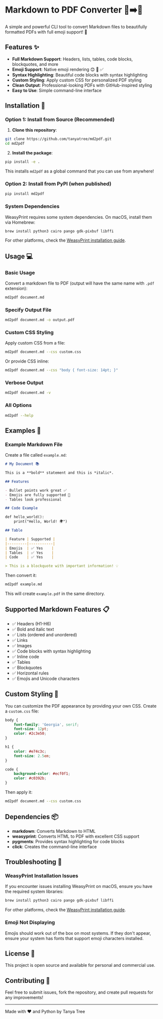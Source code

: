 # Markdown to PDF Converter 📄➡️📕

A simple and powerful CLI tool to convert Markdown files to beautifully formatted PDFs with full emoji support! 🎉

## Features ✨

- **Full Markdown Support**: Headers, lists, tables, code blocks, blockquotes, and more
- **Emoji Support**: Native emoji rendering 😊 🚀 ✅
- **Syntax Highlighting**: Beautiful code blocks with syntax highlighting
- **Custom Styling**: Apply custom CSS for personalized PDF styling
- **Clean Output**: Professional-looking PDFs with GitHub-inspired styling
- **Easy to Use**: Simple command-line interface

## Installation 🚀

### Option 1: Install from Source (Recommended)

1. **Clone this repository**:

```bash
git clone https://github.com/tanyatree/md2pdf.git
cd md2pdf
```

2. **Install the package**:

```bash
pip install -e .
```

This installs `md2pdf` as a global command that you can use from anywhere!

### Option 2: Install from PyPI (when published)

```bash
pip install md2pdf
```

### System Dependencies

WeasyPrint requires some system dependencies. On macOS, install them via Homebrew:

```bash
brew install python3 cairo pango gdk-pixbuf libffi
```

For other platforms, check the [WeasyPrint installation guide](https://doc.courtbouillon.org/weasyprint/stable/first_steps.html#installation).

## Usage 💻

### Basic Usage

Convert a markdown file to PDF (output will have the same name with `.pdf` extension):

```bash
md2pdf document.md
```

### Specify Output File

```bash
md2pdf document.md -o output.pdf
```

### Custom CSS Styling

Apply custom CSS from a file:

```bash
md2pdf document.md --css custom.css
```

Or provide CSS inline:

```bash
md2pdf document.md --css "body { font-size: 14pt; }"
```

### Verbose Output

```bash
md2pdf document.md -v
```

### All Options

```bash
md2pdf --help
```

## Examples 📝

### Example Markdown File

Create a file called `example.md`:

```markdown
# My Document 📚

This is a **bold** statement and this is *italic*.

## Features

- Bullet points work great ✅
- Emojis are fully supported 🎉
- Tables look professional

## Code Example

def hello_world():
    print("Hello, World! 🌍")

## Table

| Feature | Supported |
|---------|-----------|
| Emojis  | ✅ Yes    |
| Tables  | ✅ Yes    |
| Code    | ✅ Yes    |

> This is a blockquote with important information! 💡
```

Then convert it:

```bash
md2pdf example.md
```

This will create `example.pdf` in the same directory.

## Supported Markdown Features 📋

- ✅ Headers (H1-H6)
- ✅ Bold and italic text
- ✅ Lists (ordered and unordered)
- ✅ Links
- ✅ Images
- ✅ Code blocks with syntax highlighting
- ✅ Inline code
- ✅ Tables
- ✅ Blockquotes
- ✅ Horizontal rules
- ✅ Emojis and Unicode characters

## Custom Styling 🎨

You can customize the PDF appearance by providing your own CSS. Create a `custom.css` file:

```css
body {
    font-family: 'Georgia', serif;
    font-size: 12pt;
    color: #2c3e50;
}

h1 {
    color: #e74c3c;
    font-size: 2.5em;
}

code {
    background-color: #ecf0f1;
    color: #c0392b;
}
```

Then apply it:

```bash
md2pdf document.md --css custom.css
```

## Dependencies 📦

- **markdown**: Converts Markdown to HTML
- **weasyprint**: Converts HTML to PDF with excellent CSS support
- **pygments**: Provides syntax highlighting for code blocks
- **click**: Creates the command-line interface

## Troubleshooting 🔧

### WeasyPrint Installation Issues

If you encounter issues installing WeasyPrint on macOS, ensure you have the required system libraries:

```bash
brew install python3 cairo pango gdk-pixbuf libffi
```

For other platforms, check the [WeasyPrint installation guide](https://doc.courtbouillon.org/weasyprint/stable/first_steps.html#installation).

### Emoji Not Displaying

Emojis should work out of the box on most systems. If they don't appear, ensure your system has fonts that support emoji characters installed.

## License 📄

This project is open source and available for personal and commercial use.

## Contributing 🤝

Feel free to submit issues, fork the repository, and create pull requests for any improvements!

---

Made with ❤️ and Python by Tanya Tree
